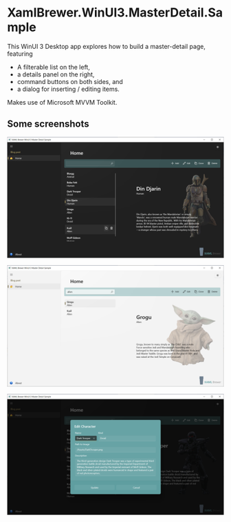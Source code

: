 # XamlBrewer.WinUI3.MasterDetail.Sample

This WinUI 3 Desktop app explores how to build a master-detail page, featuring

* A filterable list on the left,
* a details panel on the right,
* command buttons on both sides, and
* a dialog for inserting / editing items.

Makes use of Microsoft MVVM Toolkit.

## Some screenshots

![Screenshot](Assets/DarkThemed.png?raw=true)

![Screenshot](Assets/LightThemed.png?raw=true)

![Screenshot](Assets/EditMode.png?raw=true)